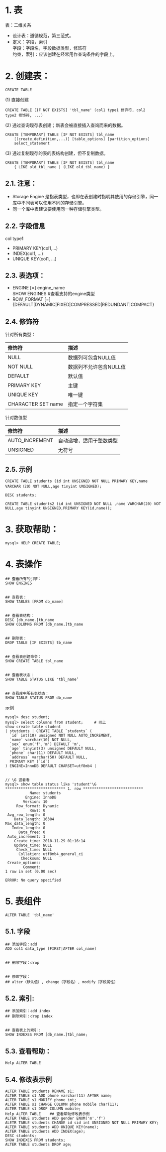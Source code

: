 # 1. 表
表：二维关系
- 设计表：遵循规范，第三范式。
- 定义：字段，索引  
字段：字段名，字段数据类型，修饰符  
约束，索引：应该创建在经常用作查询条件的字段上。

# 2. 创建表：
```
CREATE TABLE
```
(1) 直接创建
```
CREATE TABLE [IF NOT EXISTS] 'tbl_name' (col1 type1 修饰符, col2
type2 修饰符, ...)
```

(2) 通过查询现存表创建；新表会被直接插入查询而来的数据。  
```
CREATE [TEMPORARY] TABLE [IF NOT EXISTS] tbl_name
    [(create_definition,...)] [table_options] [partition_options]
    select_statement
```

(3) 通过复制现存的表的表结构创建，但不复制数据。   
```
CREATE [TEMPORARY] TABLE [IF NOT EXISTS] tbl_name 
    { LIKE old_tbl_name | (LIKE old_tbl_name) }
```
## 2.1. 注意：

- Storage Engine 是指表类型，也即在表创建时指明其使用的存储引擎，同一库中不同表可以使用不同的存储引擎。
- 同一个库中表建议要使用同一种存储引擎类型。

## 2.2. 字段信息
col type1  
- PRIMARY KEY(col1,...)  
- INDEX(col1, ...)  
- UNIQUE KEY(col1, ...)  

## 2.3. 表选项：
- ENGINE [=] engine_name  
SHOW ENGINES    #查看支持的engine类型  
- ROW_FORMAT [=] {DEFAULT|DYNAMIC|FIXED|COMPRESSED|REDUNDANT|COMPACT}

## 2.4. 修饰符
针对所有类型：

|修饰符|描述|
|:-|:-|
| NULL |数据列可包含NULL值|
| NOT NULL |数据列不允许包含NULL值|
| DEFAULT |默认值|
| PRIMARY KEY |主键|
| UNIQUE KEY |唯一键|
| CHARACTER SET name |指定一个字符集|

针对数值型

|修饰符|描述|
|:-|:-|
| AUTO_INCREMENT |自动递增，适用于整数类型|
| UNSIGNED |无符号|

## 2.5. 示例
```
CREATE TABLE students (id int UNSIGNED NOT NULL PRIMARY KEY,name VARCHAR（20）NOT NULL,age tinyint UNSIGNED);

DESC students;

CREATE TABLE students2 (id int UNSIGNED NOT NULL ,name VARCHAR(20) NOT NULL,age tinyint UNSIGNED,PRIMARY KEY(id,name));
```

# 3. 获取帮助：
```
mysql> HELP CREATE TABLE;
```
# 4. 表操作
```
## 查看所有的引擎：
SHOW ENGINES


## 查看表：
SHOW TABLES [FROM db_name]


## 查看表结构：
DESC [db_name.]tb_name
SHOW COLUMNS FROM [db_name.]tb_name


## 删除表：
DROP TABLE [IF EXISTS] tb_name


## 查看表创建命令：
SHOW CREATE TABLE tbl_name


## 查看表状态：
SHOW TABLE STATUS LIKE 'tbl_name’


## 查看库中所有表状态：
SHOW TABLE STATUS FROM db_name
```

示例
```
mysql> desc student;
mysql> select columns from student; 	# 同上
show create table student
| stutdents | CREATE TABLE `students` (
  `id` int(10) unsigned NOT NULL AUTO_INCREMENT,
  `name` varchar(10) NOT NULL,
  `sex` enum('f','m') DEFAULT 'm',
  `age` tinyint(3) unsigned DEFAULT NULL,
  `phone` char(11) DEFAULT NULL,
  `address` varchar(50) DEFAULT NULL,
  PRIMARY KEY (`id`)
) ENGINE=InnoDB DEFAULT CHARSET=utf8mb4 |


// \G 竖着看
mysql> show table status like 'student'\G
*************************** 1. row ***************************
           Name: students
         Engine: InnoDB
        Version: 10
     Row_format: Dynamic
           Rows: 0
 Avg_row_length: 0
    Data_length: 16384
Max_data_length: 0
   Index_length: 0
      Data_free: 0
 Auto_increment: 1
    Create_time: 2018-11-29 01:16:14
    Update_time: NULL
     Check_time: NULL
      Collation: utf8mb4_general_ci
       Checksum: NULL
 Create_options: 
        Comment: 
1 row in set (0.00 sec)

ERROR: No query specified
```

# 5. 表组件
```
ALTER TABLE 'tbl_name'
```

## 5.1. 字段  
```
## 添加字段：add
ADD col1 data_type [FIRST|AFTER col_name]


## 删除字段：drop   


## 修改字段：   
## alter（默认值）, change（字段名）, modify（字段属性）   
```

## 5.2. 索引:
```
## 添加索引：add index  
## 删除索引：drop index  


## 查看表上的索引：
SHOW INDEXES FROM [db_name.]tbl_name;
```
## 5.3. 查看帮助：
```
Help ALTER TABLE
```
## 5.4. 修改表示例
```
ALTER TABLE students RENAME s1;
ALTER TABLE s1 ADD phone varchar(11) AFTER name;
ALTER TABLE s1 MODIFY phone int;
ALTER TABLE s1 CHANGE COLUMN phone mobile char(11);
ALTER TABLE s1 DROP COLUMN mobile;
Help ALTER TABLE    ## 查看帮助修改表示例
ALTER TABLE students ADD gender ENUM('m','f')
ALETR TABLE students CHANGE id sid int UNSIGNED NOT NULL PRIMARY KEY;
ALTER TABLE students ADD UNIQUE KEY(name);
ALTER TABLE students ADD INDEX(age);
DESC students;
SHOW INDEXES FROM students;
ALTER TABLE students DROP age;
```